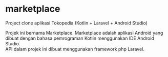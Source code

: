 # marketplace
Project clone aplikasi Tokopedia (Kotlin + Laravel + Android Studio)

Projek ini bernama Marketplace. Marketplace adalah aplikasi Android yang dibuat dengan bahasa pemrograman Kotlin menggunakan IDE Android Studio.<br>
API dalam projek ini dibuat menggunakan framework php Laravel.
